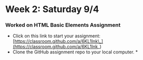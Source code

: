 # Week 2: Saturday 9/4

### Worked on HTML Basic Elements Assignment

* Click on this link to start your assignment: [https://classroom.github.com/a/6KL1Ink\_](https://classroom.github.com/a/6KL1Ink_)
* Clone the GitHub assignment repo to your local computer.
  * 



